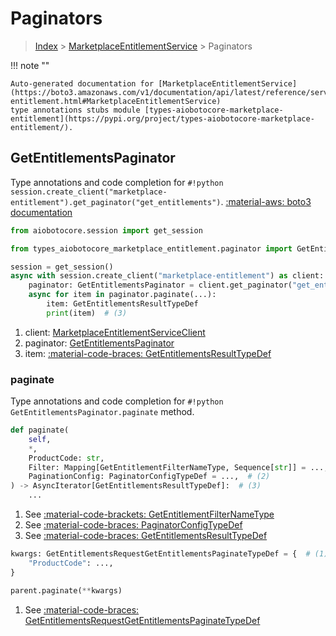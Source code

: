 # Paginators

> [Index](../README.md) > [MarketplaceEntitlementService](./README.md) > Paginators

!!! note ""

    Auto-generated documentation for [MarketplaceEntitlementService](https://boto3.amazonaws.com/v1/documentation/api/latest/reference/services/marketplace-entitlement.html#MarketplaceEntitlementService)
    type annotations stubs module [types-aiobotocore-marketplace-entitlement](https://pypi.org/project/types-aiobotocore-marketplace-entitlement/).

## GetEntitlementsPaginator

Type annotations and code completion for `#!python session.create_client("marketplace-entitlement").get_paginator("get_entitlements")`.
[:material-aws: boto3 documentation](https://boto3.amazonaws.com/v1/documentation/api/latest/reference/services/marketplace-entitlement.html#MarketplaceEntitlementService.Paginator.GetEntitlements)

```python title="Usage example"
from aiobotocore.session import get_session

from types_aiobotocore_marketplace_entitlement.paginator import GetEntitlementsPaginator

session = get_session()
async with session.create_client("marketplace-entitlement") as client:  # (1)
    paginator: GetEntitlementsPaginator = client.get_paginator("get_entitlements")  # (2)
    async for item in paginator.paginate(...):
        item: GetEntitlementsResultTypeDef
        print(item)  # (3)
```

1. client: [MarketplaceEntitlementServiceClient](./client.md)
2. paginator: [GetEntitlementsPaginator](./paginators.md#getentitlementspaginator)
3. item: [:material-code-braces: GetEntitlementsResultTypeDef](./type_defs.md#getentitlementsresulttypedef) 


### paginate

Type annotations and code completion for `#!python GetEntitlementsPaginator.paginate` method.

```python title="Method definition"
def paginate(
    self,
    *,
    ProductCode: str,
    Filter: Mapping[GetEntitlementFilterNameType, Sequence[str]] = ...,  # (1)
    PaginationConfig: PaginatorConfigTypeDef = ...,  # (2)
) -> AsyncIterator[GetEntitlementsResultTypeDef]:  # (3)
    ...
```

1. See [:material-code-brackets: GetEntitlementFilterNameType](./literals.md#getentitlementfilternametype) 
2. See [:material-code-braces: PaginatorConfigTypeDef](./type_defs.md#paginatorconfigtypedef) 
3. See [:material-code-braces: GetEntitlementsResultTypeDef](./type_defs.md#getentitlementsresulttypedef) 


```python title="Usage example with kwargs"
kwargs: GetEntitlementsRequestGetEntitlementsPaginateTypeDef = {  # (1)
    "ProductCode": ...,
}

parent.paginate(**kwargs)
```

1. See [:material-code-braces: GetEntitlementsRequestGetEntitlementsPaginateTypeDef](./type_defs.md#getentitlementsrequestgetentitlementspaginatetypedef) 
